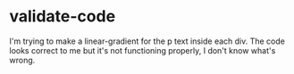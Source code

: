 # validate-code
I'm trying to make a linear-gradient for the p text inside each div. The code looks correct to me but it's not functioning properly, I don't know what's wrong.
